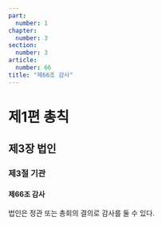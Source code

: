 ```yaml
---
part:
  number: 1
chapter:
  number: 3
section:
  number: 3
article:
  number: 66
title: "제66조 감사"
---
```


# 제1편 총칙

## 제3장 법인

### 제3절 기관

#### 제66조 감사

법인은 정관 또는 총회의 결의로 감사를 둘 수 있다.
